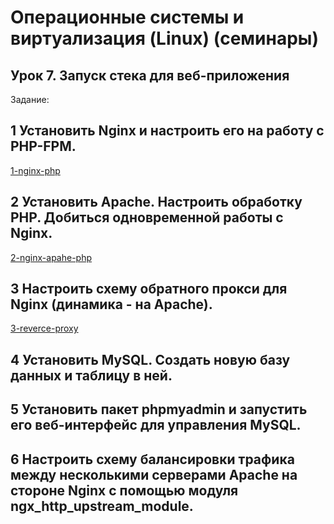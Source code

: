 # Операционные системы и виртуализация (Linux) (семинары)

## Урок 7. Запуск стека для веб-приложения

Задание:

## 1 Установить Nginx и настроить его на работу с PHP-FPM.

[1-nginx-php](file://1-nginx-php/)

## 2 Установить Apache. Настроить обработку PHP. Добиться одновременной работы с Nginx.

[2-nginx-apahe-php](file://2-nginx-apahe-php/)

## 3 Настроить схему обратного прокси для Nginx (динамика - на Apache).

[3-reverce-proxy](file://3-reverce-proxy/)

## 4 Установить MySQL. Создать новую базу данных и таблицу в ней.

## 5 Установить пакет phpmyadmin и запустить его веб-интерфейс для управления MySQL.

## 6 Настроить схему балансировки трафика между несколькими серверами Apache на стороне Nginx с помощью модуля ngx_http_upstream_module.

